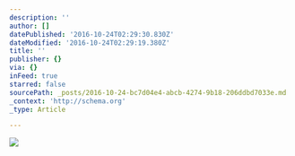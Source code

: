 ```yaml
---
description: ''
author: []
datePublished: '2016-10-24T02:29:30.830Z'
dateModified: '2016-10-24T02:29:19.380Z'
title: ''
publisher: {}
via: {}
inFeed: true
starred: false
sourcePath: _posts/2016-10-24-bc7d04e4-abcb-4274-9b18-206ddbd7033e.md
_context: 'http://schema.org'
_type: Article

---
```

![](https://the-grid-user-content.s3-us-west-2.amazonaws.com/dc6256a1-e8af-4aa3-9291-61e3e37fc3b9.jpg)